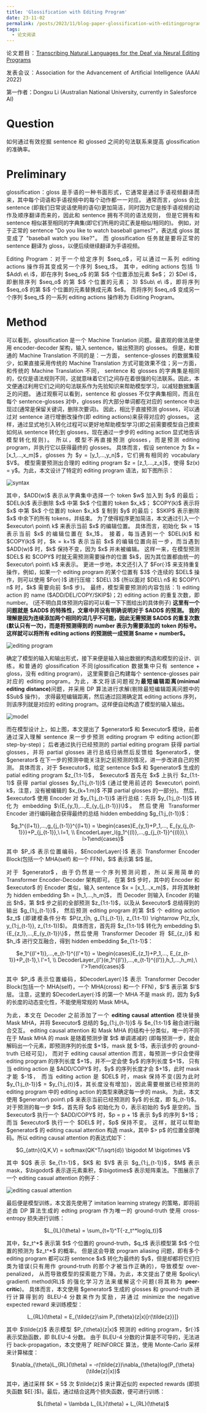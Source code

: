 ```yaml
---
title: 'Glossification with Editing Program'
date: 23-11-02
permalink: /posts/2023/11/blog-paper-glossification-with-editingprogram/
tags:
  - 论文阅读
---
```


<p style="text-align:justify; text-justify:inter-ideograph;"> 论文题目：<a href="https://ojs.aaai.org/index.php/AAAI/article/view/21457" target="_blank" title="Glossification with Editing Program">Transcribing Natural Languages for the Deaf via Neural Editing Programs</a></p>

<p style="text-align:justify; text-justify:inter-ideograph;">发表会议：Association for the Advancement of Artificial Intelligence (AAAI 2022)</p>

第一作者：Dongxu Li (Australian National University, currently in Salesforce AI)

Question
===

<p style="text-align:justify; text-justify:inter-ideograph;">如何通过有效挖掘 sentence 和 glossed 之间的句法联系来提高 glossification 的准确率。</p>

Preliminary
===

<p style="text-align:justify; text-justify:inter-ideograph;">glossification：gloss 是手语的一种书面形式，它通常是通过手语视频翻译而来，其中每个词语和手语视频中的每个动作都一一对应。
通常而言，gloss 会比 sentence (即我们日常说话使用的语句)更加简洁，同时因为它是按手语视频的动作及顺序翻译而来的，因此和 sentence 拥有不同的语法规则，
但是它拥有和 sentence 相似甚至相同的字典集(即它们所用的词汇表是相似/相同的)。
例如，对于正常的 sentence "Do you like to watch baseball games?"，表达成 gloss 就变成了 "baseball watch you like?"。
而 glossification 任务就是要将正常的 sentence 翻译为 gloss，以便后续继续翻译为手语视频。</p>

<p style="text-align:justify; text-justify:inter-ideograph;">Editing Program：对于一个给定序列 $seq_o$，可以通过一系列 editing actions 操作将其变成另一个序列 $seq_t$。
其中，editing actions 包括 1) $Add\ e\ i$，即在序列 $seq_o$ 的第 $i$ 个位置添加元素 $e$；
2) $Del i$，即删除序列 $seq_o$ 的第 $i$ 个位置的元素；
3) $Sub\ e\ i$，即将序列 $seq_o$ 的第 $i$ 个位置的元素替换成元素 $e$。
而将序列 $seq_o$ 变成另一个序列 $seq_t$ 的一系列 editing actions 操作称为 Eiditing Program。</p>

Method
===

<p style="text-align:justify; text-justify:inter-ideograph;">可以看到，glossification 是一个 Machine Tranlation 问题。最直观的做法是使用 encoder-decoder 架构，输入 sentence，输出预测的 glosses。
但是，和普通的 Machine Translation 不同的是：一方面， sentence-glosses 的数据集较少，如果直接采用传统的 Machine Translation 方式可能效果不佳；另一方面，和传统的 Machine Translation 不同，
sentence 和 glosses 的字典集是相同的，仅仅是语法规则不同，这就意味着它们之间存在着很强的句法联系。因此，本文便通过利用它们之间的句法联系作为先验知识来帮助模型学习，以减轻数据集匮乏的问题。
通过观察可以看到，sentence 和 glosses 不仅字典集相同，而且在每个 sentence-glosses 对中，glosses 的大部分单词都在对应的 sentence 中出现过(通常是保留关键词，删除次要词)。
因此，相比于直接预测 glosses，可以通过对 sentence 进行增删改操作(即 editing actions)来获得对应的 glosses。
这样，通过显式地引入转化过程可以更好地帮助模型学习(即之前需要模型自己摸索如何从 sentence 转化到 glosses，现在通过一步步的 editing action 显式地告诉模型转化规则)。
所以，模型不再直接预测 glosses，而是预测 editing program，并执行它以获得最终的 glosses。
具体而言，假设 sentence 为 $x = [x_1,...,x_m]$，glosses 为 $y = [y_1,...,y_n]$，它们拥有相同的 vocabulary $V$。
模型需要预测出合理的 editing program $z = [z_1,...,z_s]$，使得 $z(x) = y$。为此，本文设计了特定的 editing program 语法，如下图所示：</p>

![syntax](/images/paper_glossification_editing_program_syntax.png)

<p style="text-align:justify; text-justify:inter-ideograph;">其中，$ADD(w)$ 表示从字典集中选择一个 token $w$ 加入到 $y$ 的最后；
$DEL(k)$ 表示删除 $x$ 中第 $k$ 个位置的 token $x_k$；
$COPY(k)$ 表示将 $x$ 中第 $k$ 个位置的 token $x_k$ 复制到 $y$ 的最后；
$SKIP$ 表示删除 $x$ 中余下的所有 tokens，并结束。
为了使得程序更加简洁，本文通过引入一个 $executor\ point\ k$ 来表示当前 $x$ 的编辑位置。
具体而言，初始化 $k = 1$ 表示当前 $x$ 的编辑位置在 $x_1$。
接着，每当遇到一个 $DEL(k)$ 和 $COPY(k)$ 时，$k = k+1$ 表示当前 $x$ 的编辑位置向前一步，而当遇到 $ADD(w)$ 时，$k$ 保持不变，因为 $x$ 并未被编辑。
这样一来，在模型预测 $DEL$ 和 $COPY$ 时就无需预测需要操作的位置 $k$，因为其位置都由统一的 $executor\ point\ k$ 来表示。
更进一步地，本文还引入了 $For(·)$ 来支持重复操作，例如，如果一个 editing program 的某个位置有 $3$ 个连续的 $DEL$ 操作，则可以使用 $For(·)$ 进行压缩：$DEL\ 3$ 
(所以面对 $DEL\ n$ 和 $COPY\ n$ 时，$k$ 需要向前 $n$ 步)。
最终，模型需要预测的内容包括：1) editing action 的 name ($ADD/DEL/COPY/SKIP$)；2) editing action 的重复次数，即 number。
(还不明白具体预测内容的可以看一下下图给出的具体例子)
<b>这里有一个问题就是 $ADD$ 的特殊性，文章中并没有明确说明对于 $ADD$ 的预测。
我的理解是因为连续添加两个相同的词几乎不可能，因此无需预测 $ADD$ 的重复次数(默认只有一次)，而是将预测得到的 number 表示为需要添加的 token 的标号。
这样就可以将所有 editing actions 的预测统一成预测 $name + number$。</b></p>

![editing program](/images/paper_glossification_editing_program.png)

<p style="text-align:justify; text-justify:inter-ideograph;">确定了模型的输入和输出形式，接下来便是输入输出数据的构造和模型的设计、训练。和普通的 glossification 不同(glossification 数据集中只有 sentence + gloss，没有 editing program)，
这里需要自己构建每个 sentence-glosses pair 对应的 editing program。为此，本文将该问题视为<b>最短编辑距离(minimal editing distance)</b>问题，并采用 DP 算法进行求解(剔除最短编辑距离问题中的 $Sub$ 操作)，
求得最短编辑距离，然后通过回溯确定其 editing actions 序列，则该序列就是对应的 editing program。这样便自动构造了模型的输入输出。</p>

![model](/images/paper_glossification_model.png)

<p style="text-align:justify; text-justify:inter-ideograph;">而在模型设计上，如上图，本文提出了 $generator$ 和 $executor$ 模块，前者通过深入理解 sentence 来一步步预测 editing program 中 editing action(即 step-by-step)；
后者通过执行已经预测的 partial editing program 获得 partial glosses，并将 partial glosses 进行总结归纳然后反馈给 $generator$，使 $generator$ 在下一步的预测中能关注到之前预测的情况，进一步改进自己的预测。
具体而言，对于 $executor$，给定 sentence $x$ 和 $generator$ 生成的 patial editing program $z_{1:t-1}$， 
$executor$ 首先在 $x$ 上执行 $z_{1:t-1}$ 获得 partial glosses $y_{1:j_{t-1}}$ (通过使用前述的 $executor\ point\ k$，注意，没有被编辑的 $x_{k+1:m}$ 不算 partial glosses 的一部分)。
然后，$executor$ 使用 Encoder 对 $y_{1:j_{t-1}}$ 进行总结：先将 $y_{1:j_{t-1}}$ 转化为 embedding $\{E_{y_1},...,E_{y_{j_{t-1}}}\}$。
然后使用 Transformer Encoder 进行编码融合获得最终的总结 hidden embedding $g_{1:j_{t-1}}$：</p>

<center>$g_1^{(l+1)},...,g_{j_{t-1}}^{(l+1)} = \begin{cases}E_{y_1}+P_1,..., E_{y_{j_{t-1}}}+P_{j_{t-1}},\ l=1, \\ EncoderLayer_l(g_1^{(l)},...,g_{j_{t-1}}^{(l)}),\ l>1\end{cases}$</center>

<p style="text-align:justify; text-justify:inter-ideograph;">其中 $P_i$ 表示位置编码，$EncoderLayer(·)$ 表示 Transformer Encoder Block(包括一个 MHA(self) 和一个 FFN)，$l$ 表示第 $l$ 层。</p>

<p style="text-align:justify; text-justify:inter-ideograph;">对于 $generator$，由于仍然是一个序列预测问题，所以采用简单的 Transformer Encoder-Decoder 架构即可。
在第 $t$ 步时，其中的 Encoder 和 $executor$ 的 Encoder 类似，输入 sentence $x = [x_1,..,x_m]$，并将其映射为 hidden embedding $h = [h_1,...,h_m]$，
而 Decoder 则输入 Encoder 的输出 $h$，第 $t$ 步之前的全部预测 $z_{1:t-1}$，以及从 $executor$ 总结得到的输出 $g_{1:j_{t-1}}$，
然后预测 editing program 的第 $t$ 个 editing action $z_t$ (即建模条件分布 $P(z_t|h, g_{1:j_{t-1}}, z_{1:t-1}) \rightarrow P(z_t|x, y_{1:j_{t-1}}, z_{1:t-1})$)。
具体而言，首先将 $z_{1:t-1}$ 转化为 embedding $\{E_{z_1},...,E_{y_{t-1}}\}$，然后使用 Transformer Decoder 将 $E_{z_i}$ 和 $h_i$ 进行交互融合，得到 hidden embedding $e_{1:t-1}$：</p>

<center>$e_1^{(l'+1)},...,e_{t-1}^{(l'+1)} = \begin{cases}E_{z_1}+P_1,..., E_{z_{t-1}}+P_{t-1},\ l'=1, \\ DecoderLayer_{l'}(e_1^{(l')},...,e_{t-1}^{(l')},h_1,...,h_m),\ l'>1\end{cases}$</center>

<p style="text-align:justify; text-justify:inter-ideograph;">其中 $P_i$ 表示位置编码，$DecoderLayer(·)$ 表示 Transformer Decoder Block(包括一个 MHA(self)，一个 MHA(cross) 和一个 FFN)，$l'$ 表示第 $l'$ 层。
注意，这里的 $DecoderLayer(·)$ 的第一个 MHA 不是 mask 的，因为 $y$ 的长度的动态变化性，不能使用常规的 Mask MHA。</p>

<p style="text-align:justify; text-justify:inter-ideograph;">为此，本文在 Decoder 之前添加了一个 <b>editing causal attention</b> 模块替换 Mask MHA，并将 $executor$ 总结的 $g_{1:j_{t-1}}$ 与 $e_{1:t-1}$ 融合进行融合交互。
editing causal attention 和 Mask MHA 的结构十分类似，唯一的不同在于 Mask MHA 的 mask 是随着预测步骤 $t$ 单调递减的
(即每预测一步，就会解码出一个元素，即预测序列的长度 $+1$，mask 就 $-1$，表示该步的 ground-truth 已经可见)，
而对于 editing causal attention 而言，每预测一步只会使得 editing program 的序列长度 $+1$，并不一定会使 $y$ 的序列长度 $+1$，
只有当 editing action 是 $ADD/COPY$ 时，$y$ 的序列长度才会 $+1$，此时 mask 才能 $-1$，
而当 editing action 是 $DEL$ 时，mask 保持不变(因为此时 $y_{1:j_{t-1}}$ = $y_{1:j_{t}}$，其长度没有增加)，因此需要根据已经预测的 editing program 中的 editing action 的类型来确定每一步的 mask。
为此，本文使用 $generator\ point\ p$ 来表示当前已经预测的 $y$ 的长度，即 $j_{t-1}$。
对于预测的每一步 $t$，首先将 $p$ 初始化为 0，表示初始的 $y$ 是空的。当 $executor$ 执行一个 $ADD/COPY$ 时，$p = p + 1$ 表示 $y$ 的序列 $+1$；而当 $executor$ 执行一个 $DEL$ 时，$p$ 保持不变。
这样，就可以帮助 $generator$ 的 editing causal attention 构造 mask，其中 $> p$ 的位置全部掩码。所以 editing causal attention 的表达式如下：</p>

<center>$G_{attn}(Q,K,V) = softmax(QK^T/\sqrt{d}) \bigodot M \bigotimes V$</center>

<p style="text-align:justify; text-justify:inter-ideograph;">其中 $Q$ 表示 $e_{1:t-1}$，$K$ 和 $V$ 表示 $g_{1:j_{t-1}}$，$M$ 表示 mask，$\bigodot$ 表示逐元素乘积，$\bigotimes$ 表示矩阵乘法。下图展示了一个 editing casual attention 的例子：</p>

![editing casual attention](/images/paper_glossification_editing_casual_attention.png)

<p style="text-align:justify; text-justify:inter-ideograph;">最后便是模型训练，本文首先使用了 imitation learning strategy 的策略，即将前述由 DP 算法生成的 edting program 作为唯一的 ground-truth 使用 cross-entropy 损失进行训练：</p>

<center>$L_{IL}(\theta) = \sum_{t=1}^T{-z_t^*log(q_t)}$</center>

<p style="text-align:justify; text-justify:inter-ideograph;">其中，$z_t^*$ 表示第 $t$ 个位置的 ground-truth，$q_t$ 表示模型第 $t$ 个位置的预测为 $z_t^*$ 的概率。
但是这会导致 program aliasing 问题，即有多个 editing program 都可以将 sentence $x$ 转化为最终的 $y$，但是却都将它们归类为错误(只有用作 ground-truth 的那个才被当作正确的)，导致模型 over-penalized，
从而导致模型的探索能力下降。为此，本文提出了使用 $policy\ gradient\ method(RL)$ 的强化学习方法来缓解这个问题(将其称为 <b>peer-critic</b>)。
具体而言，本文使用 $generator$ 生成的 glosses 和 ground-truth 进行计算得到的 BLEU-4 分数来作为奖励，并通过 minimize the negative expected reward 来训练模型：</p>

<center>L_{RL}(\theta) = E_{\tilde{z}\sim P_{\theta}(z|x)[r(\tilde{z}}]}</center>

<p style="text-align:justify; text-justify:inter-ideograph;">其中 $\tilde{z}$ 表示模型 $P_{\theta}(z|x)$ 预测的 editing program，$r(·)$ 表示奖励函数，即 BLEU-4 分数。
由于 BLEU-4 分数的计算是不可导的，无法进行 back-propagation，本文使用了 REINFORCE 算法，使用 Monte-Carlo 采样来计算梯度：</p>

<center>$\nabla_{\theta}L_{RL}(\theta) = -r(\tilde{z})\nabla_{\theta}log(P_{\theta}(\tilde{z}|x))$</center>

<p style="text-align:justify; text-justify:inter-ideograph;">其中，通过采样 $K = 5$ 次 $\tilde{z}$ 来计算近似的 expected rewards (即损失函数 $E[·]$)。最后，通过结合这两个损失函数，便可进行训练：</p>

<center>$L(\theta) = \lambda L_{IL}(\theta) + L_{RL}(\theta)$</center>